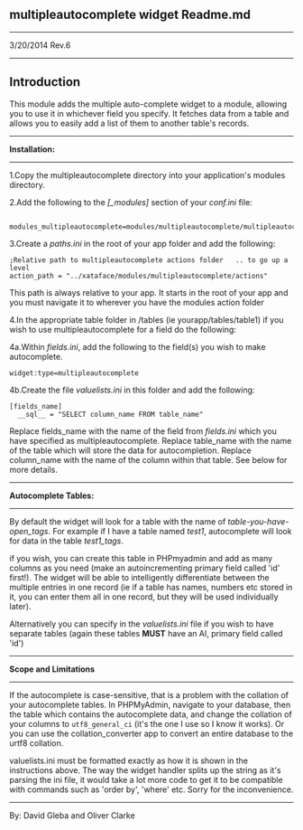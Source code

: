 **multipleautocomplete widget Readme.md**
-
---
3/20/2014 Rev.6

---
Introduction
-

This module adds the multiple auto-complete widget to a module, allowing you to use it in whichever field you specify. It fetches data from a table and allows you to easily add a list of them to another table's records.

---

**Installation:**

---

1.Copy the multipleautocomplete directory into your application's modules directory.

2.Add the following to the *[_modules]* section of your *conf.ini* file:

```
  modules_multipleautocomplete=modules/multipleautocomplete/multipleautocomplete.php
```

3.Create a *paths.ini* in the root of your app folder and add the following:

```
;Relative path to multipleautocomplete actions folder	.. to go up a level
action_path = "../xataface/modules/multipleautocomplete/actions"
```

This path is always relative to your app. It starts in the root of your app and you must navigate it to wherever you have the modules action folder

4.In the appropriate table folder in /tables (ie yourapp/tables/table1) if you wish to use multipleautocomplete for a field do the following:

4a.Within *fields.ini*, add the following to the field(s) you wish to make autocomplete.

```
widget:type=multipleautocomplete
```

4b.Create the file *valuelists.ini* in this folder and add the following:

```
[fields_name]
  __sql__ = "SELECT column_name FROM table_name"
```

Replace fields_name with the name of the field from *fields.ini* which you have specified as multipleautocomplete. Replace table_name with the name of the table which will store the data for autocompletion. Replace column_name with the name of the column within that table. See below for more details.

---

**Autocomplete Tables:**

---

By default the widget will look for a table with the name of *table-you-have-open_tags*. For example if I have a table named *test1*, autocomplete will look for data in the table *test1_tags*.

if you wish, you can create this table in PHPmyadmin and add as many columns as you need (make an autoincrementing primary field called 'id' first!). The widget will be able to intelligently differentiate between the multiple entries in one record (ie if a table has names, numbers etc stored in it, you can enter them all in one record, but they will be used individually later).

Alternatively you can specify in the *valuelists.ini* file if you wish to have separate tables (again these tables **MUST** have an AI, primary field called 'id')

---

**Scope and Limitations**

---

If the autocomplete is case-sensitive, that is a problem with the collation of your autocomplete tables. In PHPMyAdmin, navigate to your database, then the table which contains the autocomplete data, and change the collation of your columns to ```utf8_general_ci``` (it's the one I use so I know it works). Or you can use the collation_converter app to convert an entire database to the urtf8 collation.

valuelists.ini must be formatted exactly as how it is shown in the instructions above. The way the widget handler splits up the string as it's parsing the ini file, it would take a lot more code to get it to be compatible with commands such as 'order by', 'where' etc. Sorry for the inconvenience.

---

By: David Gleba and Oliver Clarke
